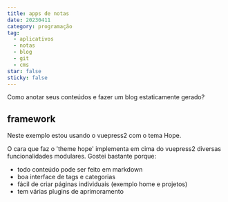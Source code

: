 ```yaml
---
title: apps de notas
date: 20230411
category: programação
tag:
  - aplicativos 
  - notas
  - blog
  - git
  - cms
star: false
sticky: false
---
```


Como anotar seus conteúdos e fazer um blog estaticamente gerado?

## framework

Neste exemplo estou usando o vuepress2 com o tema Hope. 

O cara que faz o 'theme hope' implementa em cima do vuepress2 diversas funcionalidades modulares. Gostei bastante porque:

- todo conteúdo pode ser feito em markdown
- boa interface de tags e categorias
- fácil de criar páginas individuais (exemplo home e projetos)
- tem várias plugins de aprimoramento 

